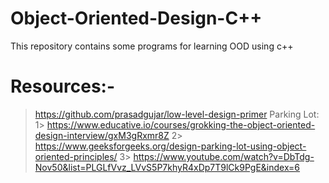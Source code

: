 # Object-Oriented-Design-C++
This repository contains some programs for learning OOD using c++

# Resources:-
> https://github.com/prasadgujar/low-level-design-primer
Parking Lot:
1> https://www.educative.io/courses/grokking-the-object-oriented-design-interview/gxM3gRxmr8Z
2> https://www.geeksforgeeks.org/design-parking-lot-using-object-oriented-principles/
3> https://www.youtube.com/watch?v=DbTdg-Nov50&list=PLGLfVvz_LVvS5P7khyR4xDp7T9lCk9PgE&index=6
